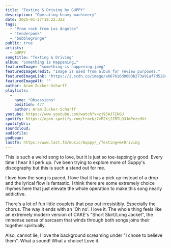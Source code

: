 ```yaml
---
title: "Texting & Driving by GUPPY"
description: "Operating heavy machinery"
date: 2025-01-27T18:22:32Z
tags:
  - "Prom rock from Los Angeles"
  - "tenderpunk"
  - "bubblegrunge"
public: true
artists:
  - GUPPY
songtitle: "Texting & Driving"
album: "Something is Happening…"
featuredImage: "something-is-happening.jpeg"
featuredImageCredit: "Image is used from album for review purposes."
featuredImageLink: "https://i.scdn.co/image/ab67616d0000b273a91af7d52844da27476b8f2b"
featuredImageAlt: ""
author: Aram Zucker-Scharff
playlists:
  -
    name: "Obsessions"
    position: 477
    author: Aram Zucker-Scharff
youtube: https://www.youtube.com/watch?v=zj95AJ7IkGU
spotify: https://open.spotify.com/track/7vM2XjIZRTLQ3JmPezcHVr
spotifyUri: 
soundcloud:
audiofile:
podbean:
lastfm: https://www.last.fm/music/Guppy/_/Texting+&+Driving
---
```


This is such a weird song to love, but it is just so toe-tappingly good. Every time I hear it I perk up. I've been trying to explore more of Guppy's discography but this is such a stand out for me. 

I love how the song is paced, I love that it has a pick up instead of a drop and the lyrical flow is fantastic. I think there are some extremely choice rhymes here that just elevate the whole operation to make this song nearly addictive. 

There's a lot of fun little couplets that pop out irresistibly. Especially the chorus. The way it ends with an 'Oh no'. I love it. The whole thing feels like an extremely modern version of CAKE's "Short Skirt/Long Jacket", the immense sense of sarcasm that winds through both songs joins their together spiritually. 

Also, cannot lie, I love the background screaming under "I chose to believe them". What a sound! What a choice! Love it. 
		